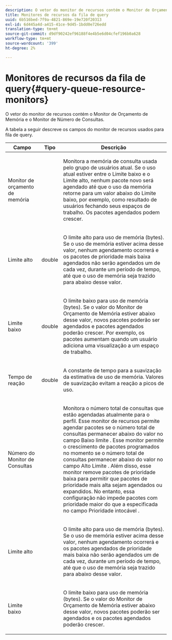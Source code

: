```yaml
---
description: O vetor do monitor de recursos contém o Monitor de Orçamento de Memória e o Monitor de Número de Consultas.
title: Monitores de recursos da fila de query
uuid: 6b516bed-7f9a-4821-869e-19e720f20313
exl-id: 6d445a4d-a415-41ce-9d45-1bdd0e726edd
translation-type: tm+mt
source-git-commit: d9df90242ef96188f4e4b5e6d04cfef196b0a628
workflow-type: tm+mt
source-wordcount: '399'
ht-degree: 2%

---
```


# Monitores de recursos da fila de query{#query-queue-resource-monitors}

O vetor do monitor de recursos contém o Monitor de Orçamento de Memória e o Monitor de Número de Consultas.

A tabela a seguir descreve os campos do monitor de recursos usados para fila de query.

<table id="table_9991EED2647A460FACA2DC80D4973A8E"> 
 <thead> 
  <tr> 
   <th colname="col1" class="entry"> Campo </th> 
   <th colname="col2" class="entry"> Tipo </th> 
   <th colname="col3" class="entry"> Descrição </th> 
  </tr> 
 </thead>
 <tbody> 
  <tr> 
   <td colname="col1"> <p>Monitor de orçamento de memória </p> </td> 
   <td colname="col2"> </td> 
   <td colname="col3"> <p>Monitora a memória de consulta usada pelo grupo de usuários atual. Se o uso atual estiver entre o Limite baixo e o Limite alto, nenhum pacote novo será agendado até que o uso da memória retorne para um valor abaixo do Limite baixo, por exemplo, como resultado de usuários fechando seus espaços de trabalho. Os pacotes agendados podem crescer. </p> </td> 
  </tr> 
  <tr> 
   <td colname="col1"> <p>Limite alto </p> </td> 
   <td colname="col2"> <p>double </p> </td> 
   <td colname="col3"> <p>O limite alto para uso de memória (bytes). Se o uso de memória estiver acima desse valor, nenhum agendamento ocorrerá e os pacotes de prioridade mais baixa agendados não serão agendados um de cada vez, durante um período de tempo, até que o uso de memória seja trazido para abaixo desse valor. </p> </td> 
  </tr> 
  <tr> 
   <td colname="col1"> <p>Limite baixo </p> </td> 
   <td colname="col2"> <p>double </p> </td> 
   <td colname="col3"> <p>O limite baixo para uso de memória (bytes). Se o valor <span class="wintitle"> do Monitor de Orçamento de Memória</span> estiver abaixo desse valor, novos pacotes poderão ser agendados e pacotes agendados poderão crescer. Por exemplo, os pacotes aumentam quando um usuário adiciona uma visualização a um espaço de trabalho. </p> </td> 
  </tr> 
  <tr> 
   <td colname="col1"> <p>Tempo de reação </p> </td> 
   <td colname="col2"> <p>double </p> </td> 
   <td colname="col3"> <p>A constante de tempo para a suavização da estimativa de uso de memória. Valores de suavização evitam a reação a picos de uso. </p> </td> 
  </tr> 
  <tr> 
   <td colname="col1"> <p>Número do Monitor de Consultas </p> </td> 
   <td colname="col2"> </td> 
   <td colname="col3"> <p>Monitora o número total de consultas que estão agendadas atualmente para o perfil. Esse monitor de recursos permite agendar pacotes se o número total de consultas permanecer abaixo do valor no campo Baixo limite . Esse monitor permite o crescimento de pacotes programados no momento se o número total de consultas permanecer abaixo do valor no campo Alto Limite . Além disso, esse monitor remove pacotes de prioridade baixa para permitir que pacotes de prioridade mais alta sejam agendados ou expandidos. No entanto, essa configuração não impede pacotes com prioridade maior do que a especificada no campo Prioridade intocável . </p> </td> 
  </tr> 
  <tr> 
   <td colname="col1"> <p>Limite alto </p> </td> 
   <td colname="col2"> </td> 
   <td colname="col3"> <p>O limite alto para uso de memória (bytes). Se o uso de memória estiver acima desse valor, nenhum agendamento ocorrerá e os pacotes agendados de prioridade mais baixa não serão agendados um de cada vez, durante um período de tempo, até que o uso de memória seja trazido para abaixo desse valor. </p> </td> 
  </tr> 
  <tr> 
   <td colname="col1"> <p>Limite baixo </p> </td> 
   <td colname="col2"> </td> 
   <td colname="col3"> <p>O limite baixo para uso de memória (bytes). Se o valor <span class="wintitle"> do Monitor de Orçamento de Memória</span> estiver abaixo desse valor, novos pacotes poderão ser agendados e os pacotes agendados poderão crescer. </p> </td> 
  </tr> 
 </tbody> 
</table>
